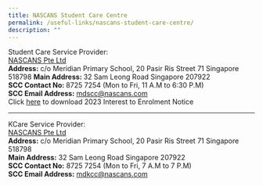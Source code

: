 ```yaml
---
title: NASCANS Student Care Centre
permalink: /useful-links/nascans-student-care-centre/
description: ""
---
```

Student Care Service Provider:<br>
<u>NASCANS Pte Ltd</u><br>
<b>Address:</b> c/o Meridian Primary School, 20 Pasir Ris Street 71 Singapore 518798
<b>Main Address: </b>32 Sam Leong Road Singapore 207922 <br>
<b>SCC Contact No: </b>8725 7254 (Mon to Fri, 11 A.M to 6:30 P.M)<br>
<b>SCC Email Address:</b> <a href="mailto:mdscc@nascans.com">mdscc@nascans.com</a><br>Click <a href="" target="_blank">here</a> to download 2023 Interest to Enrolment Notice<br>

<hr>

KCare Service Provider: <br>
<u>NASCANS Pte Ltd</u><br>
<b>Address:</b> c/o Meridian Primary School, 20 Pasir Ris Street 71 Singapore 518798 <br>
<b>Main Address:</b> 32 Sam Leong Road Singapore 207922 <br>
<b>SCC Contact No:</b> 8725 7254 (Mon to Fri, 7 A.M to 7 P.M)<br>
<b>SCC Email Address:</b> <a href="mailto:supervisor.mdkcc@nascans.com">mdkcc@nascans.com</a>